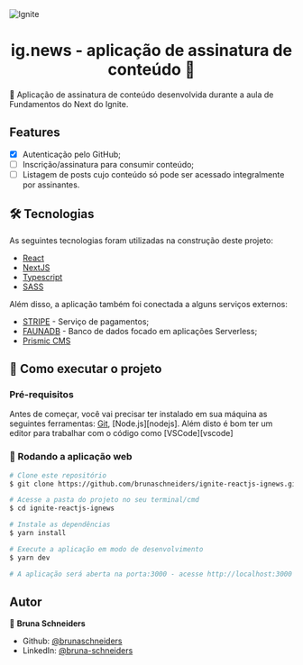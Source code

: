 <img alt="Ignite" src="https://www.notion.so/image/https%3A%2F%2Fs3-us-west-2.amazonaws.com%2Fsecure.notion-static.com%2F2fbacb7a-e460-44a3-8fc5-e66f96dae148%2Fcover-reactjs.png?table=block&id=57692167-7879-4019-a83f-544e79167b12&width=2560&userId=ea77c6a2-2649-4d12-bc25-b4ef60ba5ead&cache=v2" />

<h1 align="center">ig.news - aplicação de assinatura de conteúdo 👋</h1>

<p> 🚀 Aplicação de assinatura de conteúdo desenvolvida durante a aula de Fundamentos do Next do Ignite.</p>

## Features

- [x] Autenticação pelo GitHub;
- [ ] Inscrição/assinatura para consumir conteúdo;
- [ ] Listagem de posts cujo conteúdo só pode ser acessado integralmente por assinantes.

## 🛠 Tecnologias

As seguintes tecnologias foram utilizadas na construção deste projeto:

- [React](https://pt-br.reactjs.org/)
- [NextJS](https://nextjs.org/)
- [Typescript](https://www.typescriptlang.org/)
- [SASS](https://sass-lang.com/)

Além disso, a aplicação também foi conectada a alguns serviços externos:

- [STRIPE](https://stripe.com/br) - Serviço de pagamentos;
- [FAUNADB](https://fauna.com/) - Banco de dados focado em aplicações Serverless;
- [Prismic CMS](https://prismic.io/)

## 🚀 Como executar o projeto

### Pré-requisitos

Antes de começar, você vai precisar ter instalado em sua máquina as seguintes ferramentas:
[Git](https://git-scm.com), [Node.js][nodejs].
Além disto é bom ter um editor para trabalhar com o código como [VSCode][vscode]

### 🧭 Rodando a aplicação web

```bash
# Clone este repositório
$ git clone https://github.com/brunaschneiders/ignite-reactjs-ignews.git

# Acesse a pasta do projeto no seu terminal/cmd
$ cd ignite-reactjs-ignews

# Instale as dependências
$ yarn install

# Execute a aplicação em modo de desenvolvimento
$ yarn dev

# A aplicação será aberta na porta:3000 - acesse http://localhost:3000
```

## Autor

👤 **Bruna Schneiders**

- Github: [@brunaschneiders](https://github.com/brunaschneiders)
- LinkedIn: [@bruna-schneiders](https://linkedin.com/in/bruna-schneiders)
